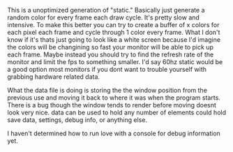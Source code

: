This is a unoptimized generation of "static." Basically just generate a random color for every frame each draw cycle. It's pretty slow and intensive. To make this better you can try to create a buffer of x colors for each pixel each frame and cycle through 1 color every frame. What I don't know if it's thats just going to look like a white screen because I'd imagine the colors will be changining so fast your monitor will be able to pick up each frame. Maybe instead you should try to find the refresh rate of the monitor and limit the fps to something smaller. I'd say 60hz static would be a good option most monitors if you dont want to trouble yourself with grabbing hardware related data.

What the data file is doing is storing the the window position from the previous use and moving it back to where it was when the program starts. There is a bug though the window tends to render before moving doesnt look very nice. data can be used to hold any number of elements could hold save data, settings, debug info, or anything else.

I haven't determined how to run love with a console for debug information yet. 
